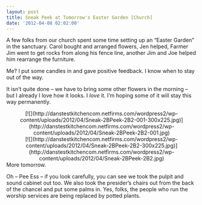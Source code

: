 ```yaml
---
layout: post
title: Sneak Peek at Tomorrow's Easter Garden [Church]
date: '2012-04-08 02:02:00'
---
```



A few folks from our church spent some time setting up an “Easter Garden” in the sanctuary. Carol bought and arranged flowers, Jen helped, Farmer Jim went to get rocks from along his fence line, another Jim and Joe helped him rearrange the furniture.

Me? I put some candles in and gave positive feedback. I know when to stay out of the way.

It isn’t quite done – we have to bring some other flowers in the morning – but I already I love how it looks. I *love* it. I’m hoping some of it will stay this way permanently.

<div style="clear: both; text-align: center;">[![](http://danstestkitchencom.netfirms.com/wordpress2/wp-content/uploads/2012/04/Sneak-2BPeek-2B2-001-300x225.jpg)](http://danstestkitchencom.netfirms.com/wordpress2/wp-content/uploads/2012/04/Sneak-2BPeek-2B2-001.jpg)</div><div style="clear: both; text-align: center;">[![](http://danstestkitchencom.netfirms.com/wordpress2/wp-content/uploads/2012/04/Sneak-2BPeek-2B2-300x225.jpg)](http://danstestkitchencom.netfirms.com/wordpress2/wp-content/uploads/2012/04/Sneak-2BPeek-2B2.jpg)</div>More tomorrow.

Oh – Pee Ess – if you look carefully, you can see we took the pulpit and sound cabinet out too. We also took the presider’s chairs out from the back of the chancel and put some palms in. Yes, folks, the people who run the worship services are being replaced by potted plants.


